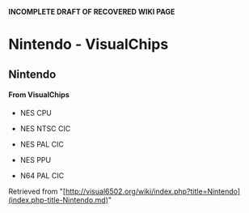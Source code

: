 **INCOMPLETE DRAFT OF RECOVERED WIKI PAGE**

# Nintendo - VisualChips

## Nintendo

#### From VisualChips

- NES CPU
- NES NTSC CIC
- NES PAL CIC
- NES PPU

- N64 PAL CIC

Retrieved from "[http://visual6502.org/wiki/index.php?title=Nintendo](index.php-title-Nintendo.md)"

